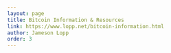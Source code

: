 ```yaml
---
layout: page
title: Bitcoin Information & Resources
link: https://www.lopp.net/bitcoin-information.html
author: Jameson Lopp
order: 3
---
```

